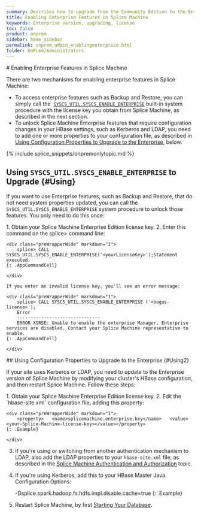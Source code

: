 ```yaml
---
summary: Describes how to upgrade from the Community Edition to the Enterprise Edition of Splice Machine
title: Enabling Enterprise Features in Splice Machine
keywords: Enterprise version, upgrading, license
toc: false
product: onprem
sidebar: home_sidebar
permalink: onprem_admin_enablingenterprise.html
folder: OnPrem/Administrators
---
```

<section>
<div class="TopicContent" data-swiftype-index="true" markdown="1">
# Enabling Enterprise Features in Splice Machine

There are two mechanisms for enabling enterprise features in Splice
Machine:

* To access enterprise features such as Backup and Restore, you can
  simply call the
 &nbsp;[`SYSCS_UTIL.SYSCS_ENABLE_ENTERPRISE`](sqlref_sysprocs_enableenterprise.html) built-in
  system procedure with the license key you obtain from Splice Machine,
  as described in the next section.
* To unlock Splice Machine Enterprise features that require
  configuration changes in your HBase settings, such as Kerberos and
  LDAP, you need to add one or more properties to your configuration
  file, as described in [Using Configuration Properties to Upgrade to
  the Enterprise](#Using2), below.
  
{% include splice_snippets/onpremonlytopic.md %}

## Using `SYSCS_UTIL.SYSCS_ENABLE_ENTERPRISE` to Upgrade   {#Using}

If you want to use Enterprise features, such as Backup and Restore, that
do not need system properties updated, you can call the
`SYSCS_UTIL.SYSCS_ENABLE_ENTERPRISE` system procedure to unlock those
features. You only need to do this once:

<div class="opsStepsList" markdown="1">
1.  Obtain your Splice Machine Enterprise Edition license key.
2.  Enter this command on the <span
    class="AppCommand">splice&gt;</span> command line:

    <div class="preWrapperWide" markdown="1">
        splice> CALL SYSCS_UTIL.SYSCS_ENABLE_ENTERPRISE('<yourLicenseKey>');Statement executed.
    {: .AppCommandCell}

    </div>

    If you enter an invalid license key, you'll see an error message:

    <div class="preWrapperWide" markdown="1">
        splice> CALL SYSCS_UTIL.SYSCS_ENABLE_ENTERPRISE ('<bogus-license>');
        Error
        -------------------------------
        ERROR XSRSE: Unable to enable the enterprise Manager. Enterprise services are disabled. Contact your Splice Machine representative to enable.
    {: .AppCommandCell}

    </div>

</div>
## Using Configuration Properties to Upgrade to the Enterprise   {#Using2}

If your site uses Kerberos or LDAP, you need to update to the Enterprise
version of Splice Machine by modifying your cluster's HBase
configuration, and then restart Splice Machine. Follow these steps:

<div class="opsStepsList" markdown="1">
1.  Obtain your Splice Machine Enterprise Edition license key.
2.  Edit the `hbase-site.xml` configuration file, adding this property:

    <div class="preWrapperWide" markdown="1">
        <property>   <name>splicemachine.enterprise.key</name>   <value><your-Splice-Machine-license-key></value></property>
    {: .Example}

    </div>

3.  If you're using or switching from another authentication mechanism
    to LDAP, also add the LDAP properties to your `hbase-site.xml` file,
    as described in the [Splice Machine Authentication and
    Authorization](tutorials_security_ssltls.html) topic.

4. If you're using Kerberos, add this to your HBase Master Java Configuration Options:

    <div class="preWrapperWide" markdown="1">
       -Dsplice.spark.hadoop.fs.hdfs.impl.disable.cache=true
    {: .Example}

    </div>

5.  Restart Splice Machine, by first [Starting Your
    Database](onprem_admin_startingdb.html).

</div>
</div>
</section>

